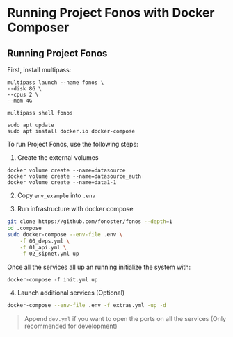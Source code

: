 # Running Project Fonos with Docker Composer

## Running Project Fonos

First, install multipass:

```
multipass launch --name fonos \
--disk 8G \
--cpus 2 \
--mem 4G

multipass shell fonos

sudo apt update
sudo apt install docker.io docker-compose
```

To run Project Fonos, use the following steps:

1. Create the external volumes

```
docker volume create --name=datasource
docker volume create --name=datasource_auth
docker volume create --name=data1-1
```

2. Copy `env_example` into `.env`

3. Run infrastructure with docker compose


```bash
git clone https://github.com/fonoster/fonos --depth=1
cd .compose
sudo docker-compose --env-file .env \
    -f 00_deps.yml \
    -f 01_api.yml \
    -f 02_sipnet.yml up 
```

Once all the services all up an running initialize the system with:

```
docker-compose -f init.yml up
```

4. Launch additional services (Optional)

```bash
docker-compose --env-file .env -f extras.yml -up -d
```

> Append `dev.yml` if you want to open the ports on all the services (Only recommended for development)